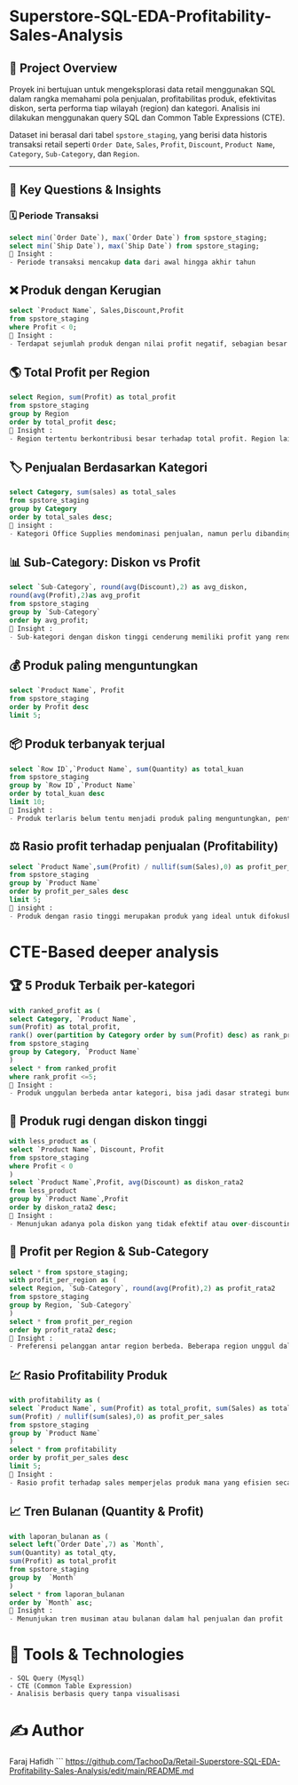 # Superstore-SQL-EDA-Profitability-Sales-Analysis
## 📌 Project Overview

Proyek ini bertujuan untuk mengeksplorasi data retail menggunakan SQL dalam rangka memahami pola penjualan, profitabilitas produk, efektivitas diskon, serta performa tiap wilayah (region) dan kategori. Analisis ini dilakukan menggunakan query SQL dan Common Table Expressions (CTE).

Dataset ini berasal dari tabel `spstore_staging`, yang berisi data historis transaksi retail seperti `Order Date`, `Sales`, `Profit`, `Discount`, `Product Name`, `Category`, `Sub-Category`, dan `Region`.

---

## 🧠 Key Questions & Insights

### 🗓️ Periode Transaksi
```sql
select min(`Order Date`), max(`Order Date`) from spstore_staging;
select min(`Ship Date`), max(`Ship Date`) from spstore_staging;
📍 Insight :
- Periode transaksi mencakup data dari awal hingga akhir tahun
```
## ❌ Produk dengan Kerugian
```sql
select `Product Name`, Sales,Discount,Profit
from spstore_staging
where Profit < 0;
📍 Insight :
- Terdapat sejumlah produk dengan nilai profit negatif, sebagian besar diantaranya memiliki diskon yang tinggi -> indikasi bahwa diskon besar tidak selalu meningkatkan profit.
```
## 🌎 Total Profit per Region
```sql
select Region, sum(Profit) as total_profit
from spstore_staging
group by Region
order by total_profit desc;
🎈 Insight :
- Region tertentu berkontribusi besar terhadap total profit. Region lainnya mungkin membutuhkan strategi perbaikan distribusi atau pricing.
```
## 🏷️ Penjualan Berdasarkan Kategori
```sql
select Category, sum(sales) as total_sales
from spstore_staging
group by Category
order by total_sales desc;
🎈 insight :
- Kategori Office Supplies mendominasi penjualan, namun perlu dibandingkan lagi dengan tingkat profitabilitasnya.
```
## 📊 Sub-Category: Diskon vs Profit
```sql
select `Sub-Category`, round(avg(Discount),2) as avg_diskon,
round(avg(Profit),2)as avg_profit
from spstore_staging
group by `Sub-Category`
order by avg_profit;
🎈 Insight :
- Sub-kategori dengan diskon tinggi cenderung memiliki profit yang rendah → butuh evaluasi efektivitas promosi.
```
## 💰 Produk paling menguntungkan
```sql
select `Product Name`, Profit
from spstore_staging
order by Profit desc
limit 5;
```
## 📦 Produk terbanyak terjual
```sql
select `Row ID`,`Product Name`, sum(Quantity) as total_kuan
from spstore_staging
group by `Row ID`,`Product Name`
order by total_kuan desc
limit 10;
🎈 Insight :
- Produk terlaris belum tentu menjadi produk paling menguntungkan, penting menvg-evaluasi margin per-produk
```
## ⚖ Rasio profit terhadap penjualan (Profitability)
```sql
select `Product Name`,sum(Profit) / nullif(sum(Sales),0) as profit_per_sales
from spstore_staging
group by `Product Name`
order by profit_per_sales desc
limit 5;
🎈 insight :
- Produk dengan rasio tinggi merupakan produk yang ideal untuk difokuskan dalam penjualan
```
# CTE-Based deeper analysis
## 🏆 5 Produk Terbaik per-kategori
```sql
with ranked_profit as (
select Category, `Product Name`,
sum(Profit) as total_profit,
rank() over(partition by Category order by sum(Profit) desc) as rank_profit
from spstore_staging
group by Category, `Product Name`
)
select * from ranked_profit
where rank_profit <=5;
🎈 Insight :
- Produk unggulan berbeda antar kategori, bisa jadi dasar strategi bundlind atau cross-sell
```
##  🔻 Produk rugi dengan diskon tinggi
```sql
with less_product as (
select `Product Name`, Discount, Profit
from spstore_staging
where Profit < 0
)
select `Product Name`,Profit, avg(Discount) as diskon_rata2
from less_product
group by `Product Name`,Profit
order by diskon_rata2 desc;
🎈 Insight :
- Menunjukan adanya pola diskon yang tidak efektif atau over-discounting
```
## 🧭 Profit per Region & Sub-Category
```sql
select * from spstore_staging;
with profit_per_region as (
select Region, `Sub-Category`, round(avg(Profit),2) as profit_rata2
from spstore_staging
group by Region, `Sub-Category`
)
select * from profit_per_region 
order by profit_rata2 desc;
🎈 Insight :
- Preferensi pelanggan antar region berbeda. Beberapa region unggul dalam sub-kategori tertentu.
```
## 💹 Rasio Profitability Produk
```sql
with profitability as (
select `Product Name`, sum(Profit) as total_profit, sum(Sales) as total_sales,
sum(Profit) / nullif(sum(sales),0) as profit_per_sales
from spstore_staging
group by `Product Name`
)
select * from profitability
order by profit_per_sales desc
limit 5;
🎈 Insight :
- Rasio profit terhadap sales memperjelas produk mana yang efisien secara finansial, bukan hanya populer.
```
## 📈 Tren Bulanan (Quantity & Profit)
```sql
with laporan_bulanan as (
select left(`Order Date`,7) as `Month`,
sum(Quantity) as total_qty,
sum(Profit) as total_profit
from spstore_staging
group by  `Month`
)
select * from laporan_bulanan
order by `Month` asc;
🎈 Insight :
- Menunjukan tren musiman atau bulanan dalam hal penjualan dan profit
```
# 🧰 Tools & Technologies
```
- SQL Query (Mysql)
- CTE (Common Table Expression)
- Analisis berbasis query tanpa visualisasi
```
# ✍️ Author
Faraj Hafidh ```
https://github.com/TachooDa/Retail-Superstore-SQL-EDA-Profitability-Sales-Analysis/edit/main/README.md
